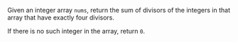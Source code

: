 Given an integer array `nums`, return the sum of divisors of the integers in that array that have exactly four divisors.

If there is no such integer in the array, return `0`.